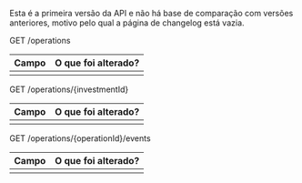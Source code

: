 Esta é a primeira versão da API e não há base de comparação com versões anteriores, motivo pelo qual a página de changelog está vazia.

 GET /operations

| **Campo** | **O que foi alterado?** |
| --- | --- |
|  |  |

 GET /operations/{investmentId}

| **Campo** | **O que foi alterado?** |
| --- | --- |
|  |  |

 GET /operations/{operationId}/events

| **Campo** | **O que foi alterado?** |
| --- | --- |
|  |  |